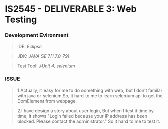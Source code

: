 # IS2545 - DELIVERABLE 3: Web Testing

### Development Evironment

>IDE: *Eclipse*

>JDK: *JAVA SE 7[1.7.0_79]*

>Test Tool: *JUnit 4, selenium*

### ISSUE
>1.Actually, it easy for me to do something with web, but I don't familar with java or selenium,So, it hard to me to learn selenium api to get the DomElement from webpage.

>2.I have design a story about user login, But when I test it time by time, it shows "Login failed because your IP address has been blocked. Please contact the administrator." So it hard to me to test it.



